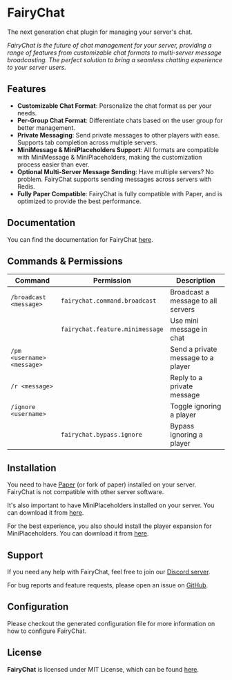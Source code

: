 # FairyChat

The next generation chat plugin for managing your server's chat.

*FairyChat is the future of chat management for your server, providing a range of features from customizable
chat
formats to multi-server message broadcasting. The perfect solution to bring a seamless chatting experience to
your
server users.*

## Features

- **Customizable Chat Format**: Personalize the chat format as per your needs.
- **Per-Group Chat Format**: Differentiate chats based on the user group for better management.
- **Private Messaging**: Send private messages to other players with ease. Supports tab completion across multiple
  servers.
- **MiniMessage & MiniPlaceholders Support**: All formats are compatible with MiniMessage & MiniPlaceholders, making the
  customization process easier than ever.
- **Optional Multi-Server Message Sending**: Have multiple servers? No problem. FairyChat supports sending messages
  across servers with Redis.
- **Fully Paper Compatible**: FairyChat is fully compatible with Paper, and is optimized to provide the best
  performance.

## Documentation

You can find the documentation for FairyChat [here](https://github.com/rexlManu/FairyChat/wiki).

## Commands & Permissions

| Command                    | Permission                      | Description                        |
|----------------------------|---------------------------------|------------------------------------|
| `/broadcast <message>`     | `fairychat.command.broadcast`   | Broadcast a message to all servers |
|                            | `fairychat.feature.minimessage` | Use mini message in chat           |
| `/pm <username> <message>` |                                 | Send a private message to a player |
| `/r <message>`             |                                 | Reply to a private message         |
| `/ignore <username>`       |                                 | Toggle ignoring a player           |
|                            | `fairychat.bypass.ignore`       | Bypass ignoring a player           |

## Installation

You need to have [Paper](https://papermc.io/) (or fork of paper) installed on your server. FairyChat is not
compatible
with other server software.

It's also important to have MiniPlaceholders installed on your server. You can download it
from [here](https://modrinth.com/plugin/miniplaceholders).

For the best experience, you also should install the player expansion for MiniPlaceholders. You can download it
from [here](https://github.com/MiniPlaceholders/Player-Expansion).

## Support

If you need any help with FairyChat, feel free to join our [Discord server](https://discord.gg/bM8NtsJVeb).

For bug reports and feature requests, please open an issue on [GitHub](https://github.com/rexlManu/FairyChat/issues).

## Configuration

Please checkout the generated configuration file for more information on how to configure FairyChat.

## License

**FairyChat** is licensed under MIT License, which can be found [here](LICENSE).